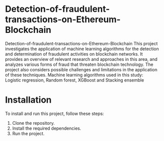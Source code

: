 # Detection-of-fraudulent-transactions-on-Ethereum-Blockchain

Detection-of-fraudulent-transactions-on-Ethereum-Blockchain
This project investigates the application of machine learning algorithms for the detection and determination of fraudulent activities on blockchain networks. It provides an overview of relevant research and approaches in this area, and analyzes various forms of fraud that threaten blockchain technology. The project also considers possible challenges and limitations in the application of these techniques. Machine learning algorithms used in this study: Logistic regression, Random forest, XGBoost and Stacking ensemble

# Installation
To install and run this project, follow these steps:

1. Clone the repository.
2. Install the required dependencies.
3. Run the project.
